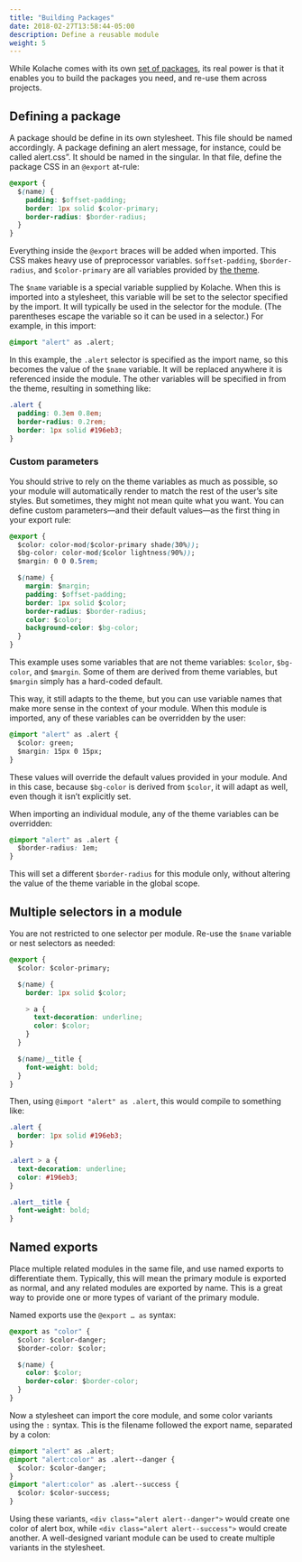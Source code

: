 ```yaml
---
title: "Building Packages"
date: 2018-02-27T13:58:44-05:00
description: Define a reusable module
weight: 5
---
```


While Kolache comes with its own [set of packages](/core/), its real power is that it enables you to build the packages you need, and re-use them across projects.

## Defining a package

A package should be define in its own stylesheet. This file should be named accordingly. A package defining an alert message, for instance, could be called alert.css”. It should be named in the singular. In that file, define the package CSS in an `@export` at-rule:

```css
@export {
  $(name) {
    padding: $offset-padding;
    border: 1px solid $color-primary;
    border-radius: $border-radius;
  }
}
```

Everything inside the `@export` braces will be added when imported. This CSS makes heavy use of preprocessor variables. `$offset-padding`, `$border-radius`, and `$color-primary` are all variables provided by [the theme](/getting-started/themes/).

The `$name` variable is a special variable supplied by Kolache. When this is imported into a stylesheet, this variable will be set to the selector specified by the import. It will typically be used in the selector for the module. (The parentheses escape the variable so it can be used in a selector.) For example, in this import:

```css
@import "alert" as .alert;
```

In this example, the `.alert` selector is specified as the import name, so this becomes the value of the `$name` variable. It will be replaced anywhere it is referenced inside the module. The other variables will be specified in from the theme, resulting in something like:

```css
.alert {
  padding: 0.3em 0.8em;
  border-radius: 0.2rem;
  border: 1px solid #196eb3;
}
```

### Custom parameters

You should strive to rely on the theme variables as much as possible, so your module will automatically render to match the rest of the user’s site styles. But sometimes, they might not mean quite what you want. You can define custom parameters—and their default values—as the first thing in your export rule:

```css
@export {
  $color: color-mod($color-primary shade(30%));
  $bg-color: color-mod($color lightness(90%));
  $margin: 0 0 0.5rem;

  $(name) {
    margin: $margin;
    padding: $offset-padding;
    border: 1px solid $color;
    border-radius: $border-radius;
    color: $color;
    background-color: $bg-color;
  }
}
```

This example uses some variables that are not theme variables: `$color`, `$bg-color`, and `$margin`. Some of them are derived from theme variables, but `$margin` simply has a hard-coded default.

This way, it still adapts to the theme, but you can use variable names that make more sense in the context of your module. When this module is imported, any of these variables can be overridden by the user:

```css
@import "alert" as .alert {
  $color: green;
  $margin: 15px 0 15px;
}
```

These values will override the default values provided in your module. And in this case, because `$bg-color` is derived from `$color`, it will adapt as well, even though it isn’t explicitly set.

When importing an individual module, any of the theme variables can be overridden:

```css
@import "alert" as .alert {
  $border-radius: 1em;
}
```

This will set a different `$border-radius` for this module only, without altering the value of the theme variable in the global scope.

## Multiple selectors in a module

You are not restricted to one selector per module. Re-use the `$name` variable or nest selectors as needed:

```css
@export {
  $color: $color-primary;

  $(name) {
    border: 1px solid $color;

    > a {
      text-decoration: underline;
      color: $color;
    }
  }

  $(name)__title {
    font-weight: bold;
  }
}
```

Then, using `@import "alert" as .alert`, this would compile to something like:

```css
.alert {
  border: 1px solid #196eb3;
}

.alert > a {
  text-decoration: underline;
  color: #196eb3;
}

.alert__title {
  font-weight: bold;
}
```

## Named exports

Place multiple related modules in the same file, and use named exports to differentiate them. Typically, this will mean the primary module is exported as normal, and any related modules are exported by name. This is a great way to provide one or more types of variant of the primary module.

Named exports use the `@export … as` syntax:

```css
@export as "color" {
  $color: $color-danger;
  $border-color: $color;

  $(name) {
    color: $color;
    border-color: $border-color;
  }
}
```

Now a stylesheet can import the core module, and some color variants using the `:` syntax. This is the filename followed the export name, separated by a colon:

```css
@import "alert" as .alert;
@import "alert:color" as .alert--danger {
  $color: $color-danger;
}
@import "alert:color" as .alert--success {
  $color: $color-success;
}
```

Using these variants, `<div class="alert alert--danger">` would create one color of alert box, while `<div class="alert alert--success">` would create another. A well-designed variant module can be used to create multiple variants in the stylesheet.
